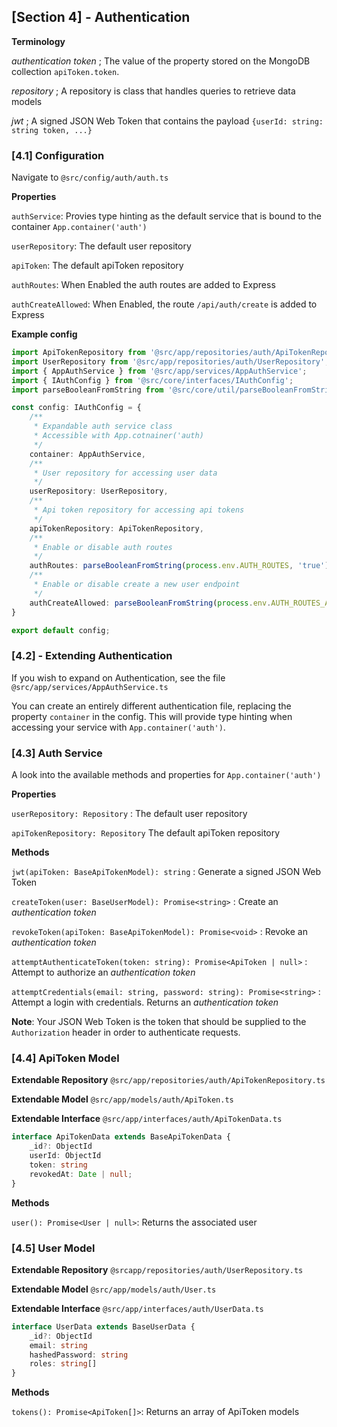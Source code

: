 ## [Section 4] - Authentication

**Terminology**

*authentication token*
; The value of the property stored on the MongoDB collection `apiToken.token`.

*repository*
; A repository is class that handles queries to retrieve data models

*jwt*
; A signed JSON Web Token that contains the payload `{userId: string: string token, ...}`

### [4.1] Configuration

Navigate to `@src/config/auth/auth.ts`

**Properties**

`authService`: Provies type hinting as the default service that is bound to the container `App.container('auth')`

`userRepository`: The default user repository

`apiToken`: The default apiToken repository

`authRoutes`: When Enabled the auth routes are added to Express

`authCreateAllowed`: When Enabled, the route `/api/auth/create` is added to Express

**Example config**

```ts
import ApiTokenRepository from '@src/app/repositories/auth/ApiTokenRepository';
import UserRepository from '@src/app/repositories/auth/UserRepository';
import { AppAuthService } from '@src/app/services/AppAuthService';
import { IAuthConfig } from '@src/core/interfaces/IAuthConfig';
import parseBooleanFromString from '@src/core/util/parseBooleanFromString';

const config: IAuthConfig = {
    /**
     * Expandable auth service class
     * Accessible with App.cotnainer('auth)
     */
    container: AppAuthService,
    /**
     * User repository for accessing user data
     */
    userRepository: UserRepository,
    /**
     * Api token repository for accessing api tokens
     */
    apiTokenRepository: ApiTokenRepository,
    /**
     * Enable or disable auth routes
     */
    authRoutes: parseBooleanFromString(process.env.AUTH_ROUTES, 'true'),
    /**
     * Enable or disable create a new user endpoint
     */
    authCreateAllowed: parseBooleanFromString(process.env.AUTH_ROUTES_ALLOW_CREATE, 'true'),
}

export default config;
```

### [4.2] - Extending Authentication

If you wish to expand on Authentication, see the file `@src/app/services/AppAuthService.ts`

You can create an entirely different authentication file, replacing the property `container` in the config.
This will provide type hinting when accessing your service with `App.container('auth')`.

### [4.3] Auth Service

A look into the available methods and properties for `App.container('auth')`

**Properties**

`userRepository: Repository` : The default user repository

`apiTokenRepository: Repository` The default apiToken repository


**Methods**

`jwt(apiToken: BaseApiTokenModel): string` : Generate a signed JSON Web Token

`createToken(user: BaseUserModel): Promise<string>` : Create an *authentication token*

`revokeToken(apiToken: BaseApiTokenModel): Promise<void>` : Revoke an *authentication token*

`attemptAuthenticateToken(token: string): Promise<ApiToken | null>` : Attempt to authorize an *authentication token*

`attemptCredentials(email: string, password: string): Promise<string>` : Attempt a login with credentials. Returns an *authentication token*

**Note**: Your JSON Web Token is the token that should be supplied to the `Authorization` header in order to authenticate requests.

### [4.4] ApiToken Model

**Extendable Repository** `@src/app/repositories/auth/ApiTokenRepository.ts`

**Extendable Model** `@src/app/models/auth/ApiToken.ts`

**Extendable Interface** `@src/app/interfaces/auth/ApiTokenData.ts`
```ts
interface ApiTokenData extends BaseApiTokenData {
    _id?: ObjectId
    userId: ObjectId
    token: string
    revokedAt: Date | null;
}
```

**Methods**

`user(): Promise<User | null>`: Returns the associated user

### [4.5] User Model

**Extendable Repository** `@srcapp/repositories/auth/UserRepository.ts`

**Extendable Model** `@src/app/models/auth/User.ts`

**Extendable Interface** `@src/app/interfaces/auth/UserData.ts`
```ts
interface UserData extends BaseUserData {
    _id?: ObjectId
    email: string
    hashedPassword: string
    roles: string[]
}
```

**Methods**

`tokens(): Promise<ApiToken[]>`: Returns an array of ApiToken models
